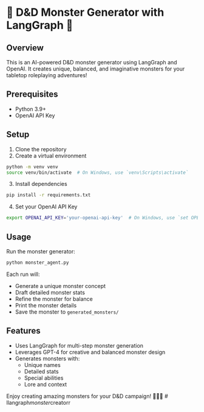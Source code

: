# 🐉 D&D Monster Generator with LangGraph 🐉

## Overview
This is an AI-powered D&D monster generator using LangGraph and OpenAI. It creates unique, balanced, and imaginative monsters for your tabletop roleplaying adventures!

## Prerequisites
- Python 3.9+
- OpenAI API Key

## Setup
1. Clone the repository
2. Create a virtual environment
```bash
python -m venv venv
source venv/bin/activate  # On Windows, use `venv\Scripts\activate`
```

3. Install dependencies
```bash
pip install -r requirements.txt
```

4. Set your OpenAI API Key
```bash
export OPENAI_API_KEY='your-openai-api-key'  # On Windows, use `set OPENAI_API_KEY=your-key`
```

## Usage
Run the monster generator:
```bash
python monster_agent.py
```

Each run will:
- Generate a unique monster concept
- Draft detailed monster stats
- Refine the monster for balance
- Print the monster details
- Save the monster to `generated_monsters/`

## Features
- Uses LangGraph for multi-step monster generation
- Leverages GPT-4 for creative and balanced monster design
- Generates monsters with:
  - Unique names
  - Detailed stats
  - Special abilities
  - Lore and context

Enjoy creating amazing monsters for your D&D campaign! 🎲🧙‍♂️
#   l l a n g r a p h _ m o n s t e r _ c r e a t o r r  
 